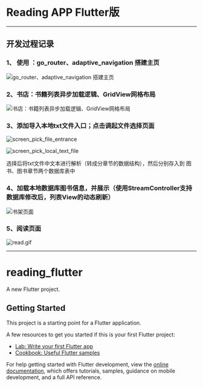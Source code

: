 # Reading APP Flutter版




------------------------------
## 开发过程记录

### 1、 使用 ：go_router、adaptive_navigation 搭建主页

![go_router、adaptive_navigation 搭建主页](/read_file/screen_1.png)


### 2、书店：书籍列表异步加载逻辑、GridView网格布局

![书店：书籍列表异步加载逻辑、GridView网格布局](/read_file/feature_gridview.png)

### 3、添加导入本地txt文件入口；点击调起文件选择页面

![screen_pick_file_entrance](/read_file/screen_pick_file_entrance.png)

![screen_pick_local_text_file](/read_file/screen_pick_local_text_file.png)

选择后将txt文件中文本进行解析（转成分章节的数据结构），然后分别存入到 图书、图书章节两个数据库表中

### 4、加载本地数据库图书信息，并展示（使用StreamController支持数据库修改后，列表View的动态刷新）

![书架页面](/read_file/screen_bookshelf.png)

### 5、阅读页面

![read.gif](/read_file/screen_reading.png)

------------------------------
# reading_flutter

A new Flutter project.

## Getting Started

This project is a starting point for a Flutter application.

A few resources to get you started if this is your first Flutter project:

- [Lab: Write your first Flutter app](https://docs.flutter.dev/get-started/codelab)
- [Cookbook: Useful Flutter samples](https://docs.flutter.dev/cookbook)

For help getting started with Flutter development, view the
[online documentation](https://docs.flutter.dev/), which offers tutorials,
samples, guidance on mobile development, and a full API reference.
